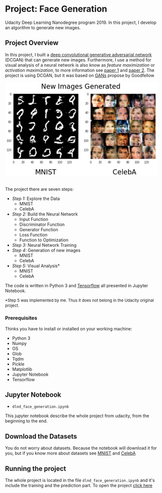 # Project: Face Generation
Udacity Deep Learning Nanodegree program 2019. In this project, I develop an algorithm to generate new images.

## Project Overview
In this project, I built a [deep convolutional generative adversarial network](https://arxiv.org/pdf/1511.06434.pdf) (DCGAN) that can generate new images. Furthermore, I use a method for visual analysis of a neural network is also know as _feature maximization_ or _activation maximization_, to more information see [paper 1](https://arxiv.org/pdf/1506.06579.pdf) and [paper 2](https://arxiv.org/pdf/1602.03616.pdf). The project is using DCGAN, but it was based on [GANs](https://papers.nips.cc/paper/5423-generative-adversarial-nets.pdf) propose by Goodfellow
<center>
    <img src="assets/new_images_generated.png">
</center><br>

The project there are seven steps:
- _Step 1:_ Explore the Data
  - MNIST
  - CelebA
- _Step 2:_ Build the Neural Network
  - Input Function
  - Discriminator Function
  - Generator Function
  - Loss Function
  - Function to Optimization
- _Step 3:_ Neural Network Training
- _Step 4:_ Generation of new images
  - MNIST
  - CelebA
- _Step 5:_ Visual Analysis*
  - MNIST
  - CelebA

The code is written in Python 3 and [Tensorflow](https://www.tensorflow.org/) all presented in Jupyter Notebook.

<font size=2>\*Step 5 was implemented by me. Thus it does not belong in the Udacity original project.</font>

### Prerequisites
Thinks you have to install or installed on your working machine:

- Python 3
- Numpy
- OS
- Glob
- Tqdm
- Pickle
- Matplotlib
- Jupyter Notebook
- Tensorflow

## Jupyter Notebook
- `dlnd_face_generation.ipynb`

This jupyter notebook describe the whole project from udacity, from the beginning to the end.

## Download the Datasets
You do not worry about datasets. Because the notebook will download it for you, but if you know more about datasets see [MNIST](http://yann.lecun.com/exdb/mnist/) and [CelebA](http://mmlab.ie.cuhk.edu.hk/projects/CelebA.html)

## Running the project
The whole project is located in the file `dlnd_face_generation.ipynb` and it's include the training and the prediction part.
To open the project [click here](https://github.com/buzutilucas/face-generation/blob/master/dlnd_face_generation.ipynb)
